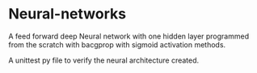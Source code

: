 # Neural-networks

A feed forward deep Neural network with one hidden layer programmed from the scratch with bacgprop with sigmoid activation methods.

A unittest py file to verify the neural architecture created.




